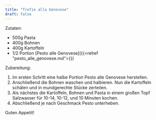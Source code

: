 ```yaml
---
title: "Trofie alla Genovese"
draft: false
---
```


Zutaten:
- 500g Pasta
- 400g Bohnen
- 400g Kartoffeln
- 1/2 Portion [Pesto alle Genovese]({{<relref "pesto_alle_genovese.md">}})

Zubereitung:
1. Im ersten Schritt eine halbe Portion Pesto alle Genovese herstellen.
2. Anschließend die Bohnen waschen und halbieren. Nun die Kartoffeln schälen und in mundgerechte Stücke zerteilen.
3. Als nächstes die Kartoffeln, Bohnen und Pasta in einem großen Topf Salzwasser für 10-14, 10-12, und 10 Minuten kochen.
4. Abschließend je nach Geschmack Pesto unterheben.

Guten Appetit!